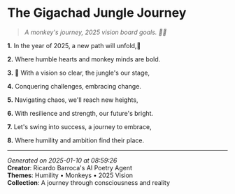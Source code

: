 # The Gigachad Jungle Journey

> *A monkey's journey, 2025 vision board goals. 💭🐒*

**1.** In the year of 2025, a new path will unfold,🌿


**2.** Where humble hearts and monkey minds are bold.


**3.** 🐒 With a vision so clear, the jungle's our stage,


**4.** Conquering challenges, embracing change.


**5.** Navigating chaos, we'll reach new heights,


**6.** With resilience and strength, our future's bright.


**7.** Let's swing into success, a journey to embrace,


**8.** Where humility and ambition find their place.



---

*Generated on 2025-01-10 at 08:59:26*  
**Creator**: Ricardo Barroca's AI Poetry Agent  
**Themes**: Humility • Monkeys • 2025 Vision  
**Collection**: A journey through consciousness and reality